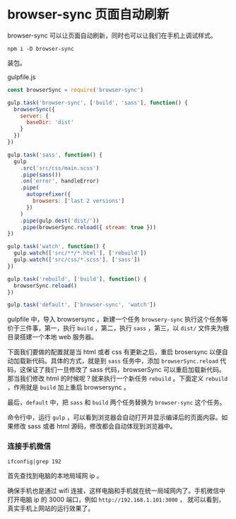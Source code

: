 # browser-sync 页面自动刷新

browser-sync 可以让页面自动刷新，同时也可以让我们在手机上调试样式。

```
npm i -D browser-sync
```

装包。

gulpfile.js

```js
const browserSync = require('browser-sync')

gulp.task('browser-sync', ['build', 'sass'], function() {
  browserSync({
    server: {
      baseDir: 'dist'
    }
  })
})

gulp.task('sass', function() {
  gulp
    .src('src/css/main.scss')
    .pipe(sass())
    .on('error', handleError)
    .pipe(
      autoprefixer({
        browsers: ['last 2 versions']
      })
    )
    .pipe(gulp.dest('dist/'))
    .pipe(browserSync.reload({ stream: true }))
})

gulp.task('watch', function() {
  gulp.watch(['src/**/*.html'], ['rebuild'])
  gulp.watch(['src/css/*.scss'], ['sass'])
})

gulp.task('rebuild', ['build'], function() {
  browserSync.reload()
})

gulp.task('default', ['browser-sync', 'watch'])
```

gulpfile 中，导入 browsersync 。新建一个任务 `browsery-sync` 执行这个任务等价于三件事，第一，执行 `build` ，第二，执行 `sass` ，第三，以 `dist/` 文件夹为根目录搭建一个本地 web 服务器。

下面我们要做的配置就是当 html 或者 css 有更新之后，重启 brosersync 以便自动加载新代码。具体的方式，就是到 `sass` 任务中，添加 `browserSync.reload` 代码，这保证了我们一旦修改了 sass 代码，browserSync 可以重启加载新代码。那当我们修改 html 的时候呢？就来执行一个新任务 `rebuild` 。下面定义 `rebuild` ，作用就是 `build` 加上重启 browsersync 。

最后，`default` 中，把 `sass` 和 `build` 两个任务替换为 `browser-sync` 这个任务。

命令行中，运行 `gulp` ，可以看到浏览器会自动打开并显示编译后的页面内容。如果修改 sass 或者 html 源码，修改都会自动体现到浏览器中。

### 连接手机微信

```
ifconfig|grep 192
```

首先查找到电脑的本地局域网 ip 。

确保手机也是通过 wifi 连接，这样电脑和手机就在统一局域网内了。手机微信中打开电脑 ip 的 3000 端口，例如 `http://192.168.1.101:3000` ， 就可以看到，真实手机上网站的运行效果了。

